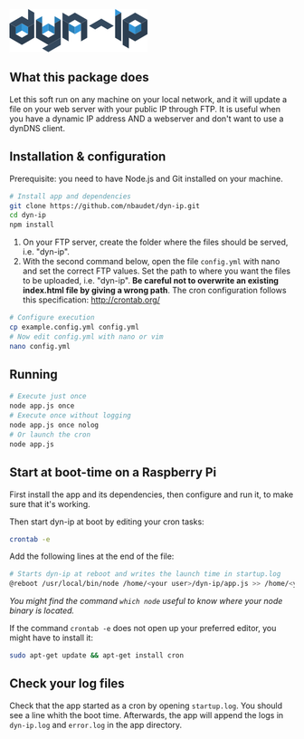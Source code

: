 ![# dyn-ip](https://raw.githubusercontent.com/nbaudet/dyn-ip/master/pub/logo-dyn-ip.png "dyn-ip logo")
## What this package does
Let this soft run on any machine on your local network, and it will update a file on your web server with your public IP through FTP.
It is useful when you have a dynamic IP address AND a webserver and don't want to use a dynDNS client.

## Installation & configuration
Prerequisite: you need to have Node.js and Git installed on your machine.

```bash
# Install app and dependencies
git clone https://github.com/nbaudet/dyn-ip.git
cd dyn-ip
npm install
```

1. On your FTP server, create the folder where the files should be served, i.e. "dyn-ip".
2. With the second command below, open the file `config.yml` with nano and set the correct FTP values. Set the path to where you want the files to be uploaded, i.e. "dyn-ip". **Be careful not to overwrite an existing index.html file by giving a wrong path**. The cron configuration follows this specification: http://crontab.org/

```bash
# Configure execution
cp example.config.yml config.yml
# Now edit config.yml with nano or vim
nano config.yml
```

## Running
```bash
# Execute just once
node app.js once
# Execute once without logging
node app.js once nolog
# Or launch the cron
node app.js
```

## Start at boot-time on a Raspberry Pi
First install the app and its dependencies, then configure and run it, to make sure that it's working.

Then start dyn-ip at boot by editing your cron tasks:
```bash
crontab -e
```
Add the following lines at the end of the file:
```bash
# Starts dyn-ip at reboot and writes the launch time in startup.log
@reboot /usr/local/bin/node /home/<your user>/dyn-ip/app.js >> /home/<your user>/dyn-ip/startup.log &
```
*You might find the command `which node` useful to know where your node binary is located.*

If the command `crontab -e` does not open up your preferred editor, you might have to install it:
```bash
sudo apt-get update && apt-get install cron
```

## Check your log files
Check that the app started as a cron by opening `startup.log`. You should see a line whith the boot time.
Afterwards, the app will append the logs in `dyn-ip.log` and `error.log` in the app directory.